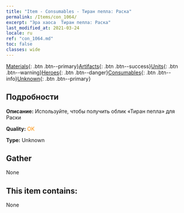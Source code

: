 ```yaml
---
title: "Item - Consumables - Тиран пепла: Раска"
permalink: /Items/con_1064/
excerpt: "Эра хаоса  Тиран пепла: Раска"
last_modified_at: 2021-03-24
locale: ru
ref: "con_1064.md"
toc: false
classes: wide
---
```

 [Materials](/ru/Items/){: .btn .btn--primary}[Artifacts](/ru/Items/Artifacts/){: .btn .btn--success}[Units](/ru/Items/Units/){: .btn .btn--warning}[Heroes](/ru/Items/Heroes/){: .btn .btn--danger}[Consumables](/ru/Items/Consumables/){: .btn .btn--info}[Unknown](/ru/Items/Unknown/){: .btn .btn--primary}

## Подробности
 **Описание:** Используйте, чтобы получить облик «Тиран пепла» для Раски

 **Quality:** <span style="color: #FF8C00">OK</span>

 **Type:** Unknown

## Gather

  None

## This item contains:

  None

